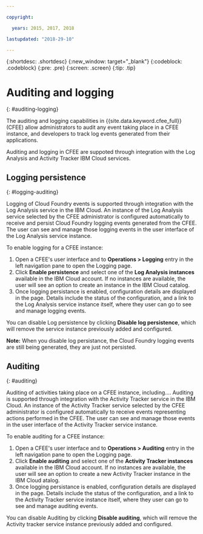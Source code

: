 ```yaml
---

copyright:

  years: 2015, 2017, 2018

lastupdated: "2018-29-10"

---
```


{:shortdesc: .shortdesc}
{:new_window: target="_blank"}
{:codeblock: .codeblock}
{:pre: .pre}
{:screen: .screen}
{:tip: .tip}

# Auditing and logging
{: #auditing-logging}

The auditing and logging capabilities in {{site.data.keyword.cfee_full}} (CFEE) allow administrators to audit any event taking place in a CFEE instance, and developers to track log events generated from their applications.

Auditing and logging in CFEE are suppoted through integration with the Log Analysis and Activity Tracker IBM Cloud services.

## Logging persistence
{: #logging-auditing}

Logging of Cloud Foundry events is supported through integration with the Log Analysis service in the IBM Cloud. An instance of the Log Analysis service selected by the CFEE administrator is configured automatically to receive and persist Cloud Foundry logging events generated from the CFEE.  The user can see and manage those logging events in the user interface of the Log Analysis service instance.

To enable logging for a CFEE instance:

1. Open a CFEE's user interface and to **Operations > Logging** entry in the left navigation pane to open the Logging page.
2. Click **Enable persistence** and select one of the **Log Analysis instances** available in the IBM Cloud account.  If no instances are available, the user will see an option to create an instance in the IBM Cloud catalog.
3. Once logging persistance is enabled, configuration details are displayed in the page. Details include the status of the configuration, and a link to the Log Analysis service instance itself, where they user can go to see and manage logging events.

You can disable Log persistence by clicking **Disable log persistence**, which will remove the service instance previously added and configured.

**Note:** When you disable log persistance, the Cloud Foundry logging events are still being generated, they are just not persisted.

## Auditing
{: #auditing}

Auditing of activities taking place on a CFEE instance, including.... Auditing is supported through integration with the Activity Tracker service in the IBM Cloud. An instance of the Activity Tracker service selected by the CFEE administrator is configured automatically to receive events representing actions performed in the CFEE.  The user can see and manage those events in the user interface of the Activity Tracker service instance.

To enable auditing for a CFEE instance:

1. Open a CFEE's user interface and to **Operations > Auditing** entry in the left navigation pane to open the Logging page.
2. Click **Enable auditing** and select one of the **Activity Tracker instances** available in the IBM Cloud account.  If no instances are available, the user will see an option to create a new Activity Tracker instance in the IBM Cloud atalog.
3.  Once logging persistance is enabled, configuration details are displayed in the page. Details include the status of the configuration, and a link to the Activity Tracker service instance itself, where they user can go to see and manage auditing events.

You can disable Auditing by clicking **Disable auditing**, which will remove the Activity tracker service instance previously added and configured.
